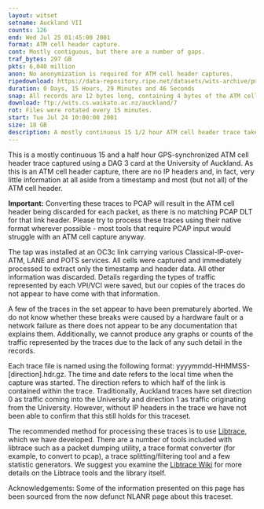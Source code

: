 ```yaml
---
layout: witset
setname: Auckland VII
counts: 126
end: Wed Jul 25 01:45:00 2001
format: ATM cell header capture.
cont: Mostly contiguous, but there are a number of gaps.
traf_bytes: 297 GB
pkts: 6,040 million
anon: No anonymization is required for ATM cell header captures.
ripedownload: https://data-repository.ripe.net/datasets/wits-archive/pma/long/auck/7/
duration: 0 Days, 15 Hours, 29 Minutes and 46 Seconds
snap: All records are 12 bytes long, containing 4 bytes of the ATM cell header.
download: ftp://wits.cs.waikato.ac.nz/auckland/7
rot: Files were rotated every 15 minutes.
start: Tue Jul 24 10:00:00 2001
size: 18 GB
description: A mostly continuous 15 1/2 hour ATM cell header trace taken in July 2001 at the University of Auckland.
---
```


This is a mostly continuous 15 and a half hour GPS-synchronized ATM cell
header trace captured using a DAG 3 card at the University of Auckland.
As this is an ATM cell header capture, there are no IP headers and, in
fact, very little information at all aside from a timestamp and most (but not
all) of the ATM cell header.

<b>Important:</b> Converting these traces to PCAP will result in the ATM cell
header being discarded for each packet, as there is no matching PCAP DLT for 
that link header. Please try to process these traces using their native format
wherever possible - most tools that require PCAP input would struggle with an
ATM cell capture anyway.

The tap was installed at an OC3c link carrying various Classical-IP-over-ATM,
LANE and POTS services. All cells were captured and immediately processed to
extract only the timestamp and header data. All other information was
discarded. Details regarding the types of traffic represented by each
VPI/VCI were saved, but our copies of the traces do not appear to have come
with that information.

A few of the traces in the set appear to have been prematurely aborted. We
do not know whether these breaks were caused by a hardware fault or a
network failure as there does not appear to be any documentation that
explains them. Additionally, we cannot produce any graphs or counts of the
traffic represented by the traces due to the lack of any such detail in the
records.

Each trace file is named using the following format:
yyyymmdd-HHMMSS-[direction].hdr.gz. The time and date refers to the local time
when the capture was started. The direction refers to which half of the link
is contained within the trace. Traditionally, Auckland traces have set
direction 0 as traffic coming into the University and direction 1 as traffic
originating from the University. However, without IP headers in the trace we
have not been able to confirm that this still holds for this traceset.

The recommended method for processing these traces is to use
<a href="https://github.com/LibtraceTeam/libtrace">Libtrace</a>,
which we have developed. There are a number of tools included with libtrace
such as a packet dumping utility, a trace format converter (for example, to
convert to pcap), a trace splitting/filtering tool and a few statistic
generators. We suggest you examine the
<a href="https://github.com/LibtraceTeam/libtrace/wiki">Libtrace Wiki</a> for more details
on the Libtrace tools and the library itself.

Acknowledgements:
Some of the information presented on this page has been sourced from the
now defunct NLANR page about this traceset.

